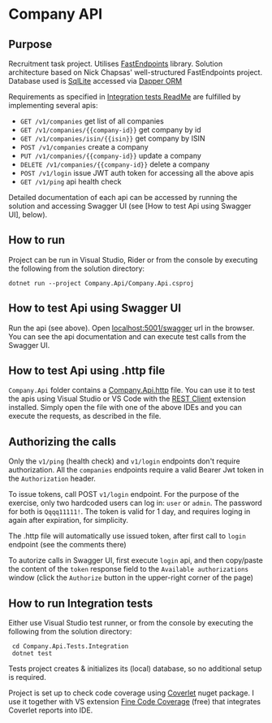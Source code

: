 # Company API


## Purpose

Recruitment task project. Utilises [FastEndpoints](https://fast-endpoints.com)  library. 
Solution architecture based on Nick Chapsas' well-structured FastEndpoints project. 
Database used is [SqlLite](https://www.sqlite.org) accessed via [Dapper ORM](https://github.com/DapperLib/Dapper)

Requirements as specified in [Integration tests ReadMe](./Company.Api.Tests.Integration/ReadMe.md)
are fulfilled by implementing several apis:

- `GET /v1/companies` get list of all companies
- `GET /v1/companies/{{company-id}}` get company by id
- `GET /v1/companies/isin/{{isin}}` get company by ISIN
- `POST /v1/companies` create a company
- `PUT /v1/companies/{{company-id}}` update a company
- `DELETE /v1/companies/{{company-id}}` delete a company
- `POST /v1/login` issue JWT auth token for accessing all the above apis
- `GET /v1/ping` api health check

Detailed documentation of each api can be accessed by running the solution and accessing
Swagger UI (see [How to test Api using Swagger UI], below).


## How to run

Project can be run in Visual Studio, Rider or from the console by executing the following from the solution directory:
```
dotnet run --project Company.Api/Company.Api.csproj
```


## How to test Api using Swagger UI

Run the api (see above). Open [localhost:5001/swagger](https://localhost:5001/swagger) url in the browser. 
You can see the api documentation and can execute test calls from the Swagger UI. 


## How to test Api using .http file

`Company.Api` folder contains a [Company.Api.http](Company.Api/Company.Api.http) file. You can use it
to test the apis using Visual Studio or VS Code with the 
[REST Client](https://marketplace.visualstudio.com/items?itemName=humao.rest-client) extension installed.
Simply open the file with one of the above IDEs and you can execute the requests, as described in the file.
 

## Authorizing the calls

Only the `v1/ping` (health check) and `v1/login` endpoints don't require authorization. All the `companies` endpoints
require a valid Bearer Jwt token in the `Authorization` header. 

To issue tokens, call POST `v1/login` endpoint. For the purpose of the exercise, only two hardcoded
users can log in: `user` or `admin`. The password for both is `Qqqq11111!`. The token is valid for 1 day, and requires
loging in again after expiration, for simplicity.

The .http file will automatically use issued token, after first call to `login` endpoint (see the comments there)

To autorize calls in Swagger UI, first execute `login` api, and then copy/paste the content of the `token` response field
to the `Available authorizations` window (click the `Authorize` button in the upper-right corner of the page)

## How to run Integration tests

Either use Visual Studio test runner, or from the console by executing the following from the solution directory:
```
 cd Company.Api.Tests.Integration
 dotnet test
 ```
 Tests project creates & initializes its (local) database, so no additional setup is required.

 Project is set up to check code coverage using [Coverlet](https://github.com/coverlet-coverage/coverlet) nuget package. 
 I use it together with VS extension [Fine Code Coverage](https://marketplace.visualstudio.com/items?itemName=FortuneNgwenya.FineCodeCoverage2022)
 (free) that integrates Coverlet reports into IDE.
